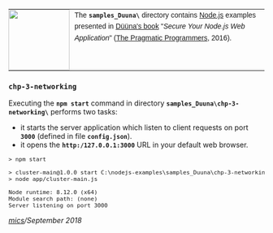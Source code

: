 <table style="font-family:Helvetica,Arial;font-size:14px;line-height:1.6;">
  <tr>
  <td style="border:0;padding:0 10px 0 0;min-width:120px;"><a href="http://nodejs.org/"><img src="https://nodejs.org/static/images/logos/nodejs-new-pantone-black.png" width="120"/></a></td>
  <td style="border:0;padding:0;vertical-align:text-top;">The <strong><code>samples_Duuna\</code></strong> directory contains <a href="http://nodejs.org/" alt="Node.js">Node.js</a> examples presented in <a href="https://www.abebooks.fr/edition-originale/Secure-Node.js-Web-Application-Duuna-Karl/18302115900/bd">Düüna's book</a> "<i>Secure Your Node.js Web Application</i>" (<a href="https://pragprog.com/">The Pragmatic Programmers</a>, 2016).</td>
  </tr>
</table>

### `chp-3-networking`

Executing the **`npm start`** command in directory **`samples_Duuna\chp-3-networking\`** performs two tasks:

- it starts the server application which listen to client requests on port **`3000`** (defined in file **`config.json`**).
- it opens the **`http:/127.0.0.1:3000`** URL in your default web browser.

<pre style="font-size:80%;">
> npm start

> cluster-main@1.0.0 start C:\nodejs-examples\samples_Duuna\chp-3-networking
> node app/cluster-main.js

Node runtime: 8.12.0 (x64)
Module search path: (none)
Server listening on port 3000
</pre>


*[mics](http://lampwww.epfl.ch/~michelou/)/September 2018*

